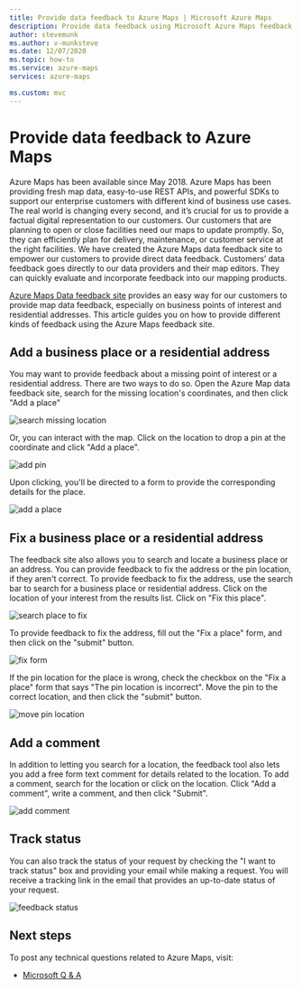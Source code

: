 ```yaml
---
title: Provide data feedback to Azure Maps | Microsoft Azure Maps
description: Provide data feedback using Microsoft Azure Maps feedback tool.
author: stevemunk
ms.author: v-munksteve
ms.date: 12/07/2020
ms.topic: how-to
ms.service: azure-maps
services: azure-maps

ms.custom: mvc
---
```


# Provide data feedback to Azure Maps

Azure Maps has been available since May 2018. Azure Maps has been providing fresh map data, easy-to-use REST APIs, and powerful SDKs to support our enterprise customers with different kind of business use cases. The real world is changing every second, and it’s crucial for us to provide a factual digital representation to our customers. Our customers that are planning to open or close facilities need our maps to update promptly. So, they can efficiently plan for delivery, maintenance, or customer service at the right facilities. We have created the Azure Maps data feedback site to empower our customers to provide direct data feedback. Customers’ data feedback goes directly to our data providers and their map editors. They can quickly evaluate and incorporate feedback into our mapping products.  

[Azure Maps Data feedback site](https://feedback.azuremaps.com) provides an easy way for our customers to provide map data feedback, especially on business points of interest and residential addresses. This article guides you on how to provide different kinds of feedback using the Azure Maps feedback site.

## Add a business place or a residential address 

You may want to provide feedback about a missing point of interest or a residential address. There are two ways to do so. Open the Azure Map data feedback site, search for the missing location's coordinates, and then click "Add a place"

  ![search missing location](./media/how-to-use-feedback-tool/search-poi.png)

Or, you can interact with the map. Click on the location to drop a pin at the coordinate and click "Add a place".

  ![add pin](./media/how-to-use-feedback-tool/add-poi.png)

Upon clicking, you'll be directed to a form to provide the corresponding details for the place.

  ![add a place](./media/how-to-use-feedback-tool/add-a-place.png)

## Fix a business place or a residential address 

The feedback site also allows you to search and locate a business place or an address. You can provide feedback to fix the address or the pin location, if they aren't correct. To provide feedback to fix the address, use the search bar to search for a business place or residential address. Click on the location of your interest from the results list. Click on "Fix this place".

  ![search place to fix](./media/how-to-use-feedback-tool/fix-place.png)

To provide feedback to fix the address, fill out the "Fix a place" form, and then click on the "submit" button.

  ![fix form](./media/how-to-use-feedback-tool/fix-form.png)

If the pin location for the place is wrong, check the checkbox on the "Fix a place" form that says "The pin location is incorrect". Move the pin to the correct location, and then click the "submit" button.

  ![move pin location](./media/how-to-use-feedback-tool/move-pin.png)

## Add a comment 

In addition to letting you search for a location, the feedback tool also lets you add a free form text comment for details related to the location. To add a comment, search for the location or click on the location. Click "Add a comment", write a comment, and then click "Submit".

  ![add comment](./media/how-to-use-feedback-tool/add-comment.png)

## Track status 

You can also track the status of your request by checking the "I want to track status" box and providing your email while making a request. You will receive a tracking link in the email that provides an up-to-date status of your request. 

  ![feedback status](./media/how-to-use-feedback-tool/feedback-status.png)


## Next steps

To post any technical questions related to Azure Maps, visit:

* [Microsoft Q & A](/answers/topics/azure-maps.html)
